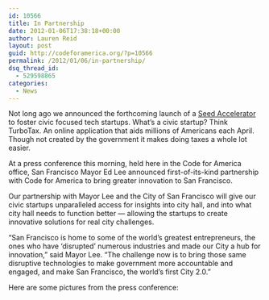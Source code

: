 ```yaml
---
id: 10566
title: In Partnership
date: 2012-01-06T17:38:18+00:00
author: Lauren Reid
layout: post
guid: http://codeforamerica.org/?p=10566
permalink: /2012/01/06/in-partnership/
dsq_thread_id:
  - 529598865
categories:
  - News
---
```

Not long ago we announced the forthcoming launch of a <a href="http://codeforamerica.org/2012/01/05/opportunity-build-run-the-cfa-accelerator/" target="_blank">Seed Accelerator</a> to foster civic focused tech startups. What&#8217;s a civic startup? Think TurboTax. An online application that aids millions of Americans each April. Though not created by the government it makes doing taxes a whole lot easier.

At a press conference this morning, held here in the Code for America office, San Francisco Mayor Ed Lee announced first-of-its-kind partnership with Code for America to bring greater innovation to San Francisco.

Our partnership with Mayor Lee and the City of San Francisco will give our civic startups unparalleled access for insights into city hall, and into what city hall needs to function better &#8212; allowing the startups to create innovative solutions for real city challenges.

&#8220;San Francisco is home to some of the world&#8217;s greatest entrepreneurs, the ones who have &#8216;disrupted&#8217; numerous industries and made our City a hub for innovation,&#8221; said Mayor Lee. &#8220;The challenge now is to bring those same disruptive technologies to make government more accountable and engaged, and make San Francisco, the world&#8217;s first City 2.0.&#8221;

Here are some pictures from the press conference: